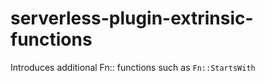 # serverless-plugin-extrinsic-functions

Introduces additional Fn:: functions such as `Fn::StartsWith`
